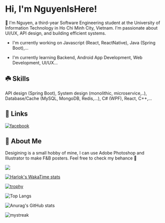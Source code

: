 # Hi, I'm NguyenIsHere! 

👋 I'm Nguyen, a third-year Software Engineering student at the University of Information Technology in Ho Chi Minh City, Vietnam. I'm passionate about UI/UX, API design, and building efficient systems.

- I'm currently working on Javascript (React, ReactNative), Java (Spring Boot),...

- I'm currently learning Backend, Android App Development, Web Development, UI/UX...


## ☘️ Skills
API design (Spring Boot), System design (monolithic, microservice,..), Database/Cache (MySQL, MongoDB, Redis,...), C# (WPF), React, C++,...


## 🫛 Links
 [![facebook](https://img.shields.io/badge/Facebook-1877F2?style=for-the-badge&logo=facebook&logoColor=white)](https://www.facebook.com/tran.nguyen.262468/)


## 🌵 About Me
Desigining is a small hobby of mine, I can use Adobe Photoshop and Illustrator to make F&B posters. Feel free to check my behance 💚

![](https://komarev.com/ghpvc/?username=NguyenIsHere)

[![Harlok's WakaTime stats](https://github-readme-stats.vercel.app/api/wakatime?username=NguyenIsHere&theme=onedark&layout=compact)](https://github.com/anuraghazra/github-readme-stats)

[![trophy](https://github-profile-trophy.vercel.app/?username=NguyenIsHere&theme=onedark&row=2&column=3&margin-w=15&margin-h=15)](https://github.com/ryo-ma/github-profile-trophy)

![Top Langs](https://github-readme-stats.vercel.app/api/top-langs/?username=NguyenIsHere&layout=compact&theme=onedark&exclude_repo=auto_checkonline_messenger---publish,Tool-dkhp-2023,UIT_TCCT)

![Anurag's GitHub stats](https://github-readme-stats-bqhz.vercel.app/api?username=NguyenIsHere&show_icons=true&hide_border=true&theme=onedark&count_private=true)   

<img src="https://github-readme-streak-stats.herokuapp.com/?user=NguyenIsHere&theme=onedark" alt="mystreak"/>